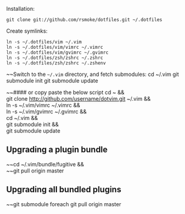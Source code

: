 Installation:

    git clone git://github.com/rsmoke/dotfiles.git ~/.dotfiles

Create symlinks:

    ln -s ~/.dotfiles/vim ~/.vim
    ln -s ~/.dotfiles/vim/vimrc ~/.vimrc
    ln -s ~/.dotfiles/vim/gvimrc ~/.gvimrc
    ln -s ~/.dotfiles/zsh/zshrc ~/.zshrc
    ln -s ~/.dotfiles/zsh/zshrc ~/.zshenv

~~Switch to the `~/.vim` directory, and fetch submodules:
   cd ~/.vim
   git submodule init
   git submodule update

~~#### or copy paste the below script
   cd ~ && \
   git clone http://github.com/username/dotvim.git ~/.vim && \
   ln -s ~/.vim/vimrc ~/.vimrc && \
   ln -s ~/.vim/gvimrc ~/.gvimrc && \
   cd ~/.vim && \
   git submodule init && \
   git submodule update

## Upgrading a plugin bundle
   ~~cd ~/.vim/bundle/fugitive && \
   ~~git pull origin master

## Upgrading all bundled plugins
   ~~git submodule foreach git pull origin master
